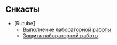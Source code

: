 ## Снкасты

- [Rutube]
    - [Выполнение лабораторной работы](https://rutube.ru/video/private/3fdf39343d0a97aced486ece0ec4cdea/?p=HRi2myZ4dzFJJtBq_At-xw)
    - [Защита лабораторной работы](https://rutube.ru/video/private/51e8842062892d059f52b0554903b30e/?p=bI0UIxXGNsOsIxSB1FIkgg)

